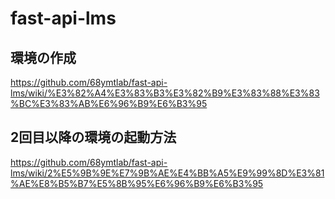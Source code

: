 # fast-api-lms
## 環境の作成
https://github.com/68ymtlab/fast-api-lms/wiki/%E3%82%A4%E3%83%B3%E3%82%B9%E3%83%88%E3%83%BC%E3%83%AB%E6%96%B9%E6%B3%95

## 2回目以降の環境の起動方法
https://github.com/68ymtlab/fast-api-lms/wiki/2%E5%9B%9E%E7%9B%AE%E4%BB%A5%E9%99%8D%E3%81%AE%E8%B5%B7%E5%8B%95%E6%96%B9%E6%B3%95
